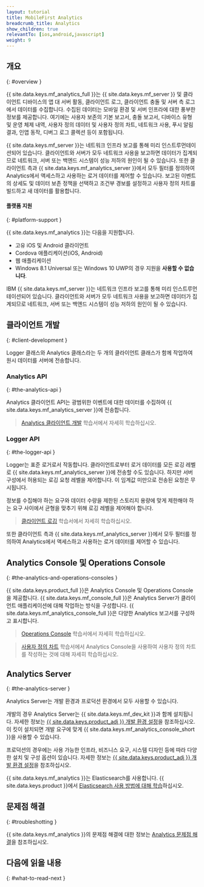 ```yaml
---
layout: tutorial
title: MobileFirst Analytics
breadcrumb_title: Analytics
show_children: true
relevantTo: [ios,android,javascript]
weight: 9
---
```

<!-- NLS_CHARSET=UTF-8 -->
## 개요
{: #overview }

{{ site.data.keys.mf_analytics_full }}는 {{ site.data.keys.mf_server }} 및 클라이언트 디바이스의 앱 대 서버 활동, 클라이언트 로그, 클라이언트 충돌 및 서버 측 로그에서 데이터를 수집합니다. 수집된 데이터는 모바일 환경 및 서버 인프라에 대한 풍부한 정보를 제공합니다. 여기에는 사용자 보존의 기본 보고서, 충돌 보고서, 디바이스 유형 및 운영 체제 내역, 사용자 정의 데이터 및 사용자 정의 차트, 네트워크 사용, 푸시 알림 결과, 인앱 동작, 디버그 로그 콜렉션 등이 포함됩니다.

{{ site.data.keys.mf_server }}는 네트워크 인프라 보고를 통해 미리 인스트루먼테이션되어 있습니다. 클라이언트와 서버가 모두 네트워크 사용을 보고하면 데이터가 집계되므로 네트워크, 서버 또는 백엔드 시스템이 성능 저하의 원인이 될 수 있습니다. 또한 클라이언트 측과 {{ site.data.keys.mf_analytics_server }}에서 모두 필터를 정의하여 Analytics에서 액세스하고 사용하는 로거 데이터를 제어할 수 있습니다. 보고된 이벤트의 상세도 및 데이터 보존 정책을 선택하고 조건부 경보를 설정하고 사용자 정의 차트를 빌드하고 새 데이터를 활용합니다.

#### 플랫폼 지원
{: #platform-support }

{{ site.data.keys.mf_analytics }}는 다음을 지원합니다.

* 고유 iOS 및 Android 클라이언트
* Cordova 애플리케이션(iOS, Android)
* 웹 애플리케이션
* Windows 8.1 Universal 또는 Windows 10 UWP의 경우 지원을 **사용할 수 없습니다**.

IBM {{ site.data.keys.mf_server }}는 네트워크 인프라 보고를 통해 미리 인스트루먼테이션되어 있습니다. 클라이언트와 서버가 모두 네트워크 사용을 보고하면 데이터가 집계되므로 네트워크, 서버 또는 백엔드 시스템이 성능 저하의 원인이 될 수 있습니다.

## 클라이언트 개발
{: #client-development }

Logger 클래스와 Analytics 클래스라는 두 개의 클라이언트 클래스가 함께 작업하여 원시 데이터를 서버에 전송합니다.

### Analytics API
{: #the-analytics-api }

Analytics 클라이언트 API는 광범위한 이벤트에 대한 데이터를 수집하여 {{ site.data.keys.mf_analytics_server }}에 전송합니다.
> [Analytics 클라이언트 개발](analytics-api) 학습서에서 자세히 학습하십시오.

### Logger API
{: #the-logger-api }

Logger는 표준 로거로서 작동합니다. 클라이언트로부터 로거 데이터를 모든 로깅 레벨로 {{ site.data.keys.mf_analytics_server }}에 전송할 수도 있습니다. 하지만 서버 구성에서 허용되는 로깅 요청 레벨을 제어합니다. 이 임계값 미만으로 전송된 요청은 무시됩니다.

정보를 수집해야 하는 요구와 데이터 수량을 제한된 스토리지 용량에 맞게 제한해야 하는 요구 사이에서 균형을 맞추기 위해 로깅 레벨을 제어해야 합니다.

> [클라이언트 로깅](../application-development/client-side-log-collection/) 학습서에서 자세히 학습하십시오.

또한 클라이언트 측과 {{ site.data.keys.mf_analytics_server }}에서 모두 필터를 정의하여 Analytics에서 액세스하고 사용하는 로거 데이터를 제어할 수 있습니다.

## Analytics Console 및 Operations Console
{: #the-analytics-and-operations-consoles }

{{ site.data.keys.product_full }}은 Analytics Console 및 Operations Console을 제공합니다. {{ site.data.keys.mf_console_full }}은 Analytics Server가 클라이언트 애플리케이션에 대해 작업하는 방식을 구성합니다. {{ site.data.keys.mf_analytics_console_full }}은 다양한 Analytics 보고서를 구성하고 표시합니다.

> [Operations Console](console) 학습서에서 자세히 학습하십시오.

> [사용자 정의 차트](console/custom-charts) 학습서에서 Analytics Console을 사용하여 사용자 정의 차트를 작성하는 것에 대해 자세히 학습하십시오.

## Analytics Server
{: #the-analytics-server }

Analytics Server는 개발 환경과 프로덕션 환경에서 모두 사용할 수 있습니다.

개발의 경우 Analytics Server는 {{ site.data.keys.mf_dev_kit }}과 함께 설치됩니다.  자세한 정보는 [{{ site.data.keys.product_adj }} 개발 환경 설정](../installation-configuration/development/mobilefirst/)을 참조하십시오. 이 킷이 설치되면 개발 요구에 맞게 {{ site.data.keys.mf_analytics_console_short }}을 사용할 수 있습니다.

프로덕션의 경우에는 사용 가능한 인프라, 비즈니스 요구, 시스템 디자인 등에 따라 다양한 설치 및 구성 옵션이 있습니다. 자세한 정보는 [{{ site.data.keys.product_adj }} 개발 환경 설정](../installation-configuration/production/analytics/)을 참조하십시오.

{{ site.data.keys.mf_analytics }}는 Elasticsearch를 사용합니다. {{ site.data.keys.product }}에서 [Elasticsearch 사용 방법에 대해 학습](elasticsearch)하십시오.

## 문제점 해결
{: #troubleshotting }

{{ site.data.keys.mf_analytics }}의 문제점 해결에 대한 정보는 [Analytics 문제점 해결](../troubleshooting/analytics/)을 참조하십시오.

## 다음에 읽을 내용
{: #what-to-read-next }
